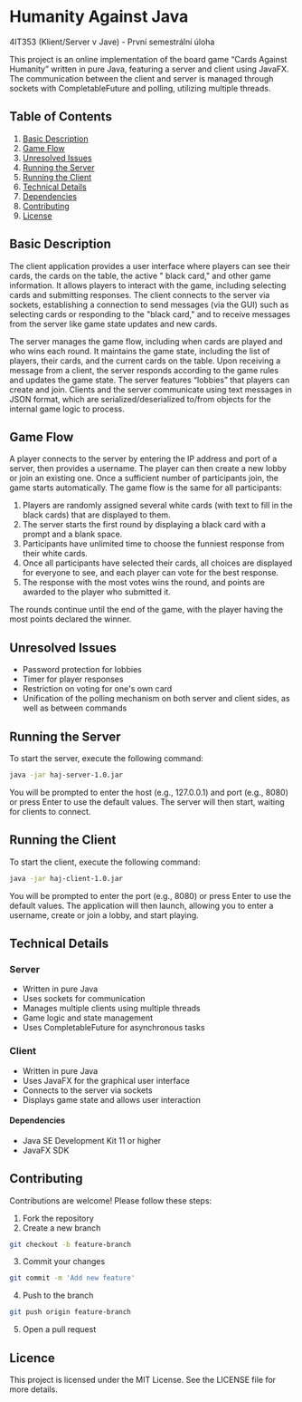 # Humanity Against Java

4IT353 (Klient/Server v Jave) - První semestrální úloha 

This project is an online implementation of the board game “Cards Against Humanity” written in pure Java, featuring a
server and client using JavaFX. The communication between the client and server is managed through sockets with
CompletableFuture and polling, utilizing multiple threads.

## Table of Contents

1. [Basic Description](#basic-description)
2. [Game Flow](#game-flow)
3. [Unresolved Issues](#unresolved-issues)
4. [Running the Server](#running-the-server)
5. [Running the Client](#running-the-client)
6. [Technical Details](#technical-details)
7. [Dependencies](#dependencies)
8. [Contributing](#contributing)
9. [License](#license)

## Basic Description

The client application provides a user interface where players can see their cards, the cards on the table, the active "
black card," and other game information. It allows players to interact with the game, including selecting cards and
submitting responses. The client connects to the server via sockets, establishing a connection to send messages (via the
GUI) such as selecting cards or responding to the "black card," and to receive messages from the server like game state
updates and new cards.

The server manages the game flow, including when cards are played and who wins each round. It maintains the game state,
including the list of players, their cards, and the current cards on the table. Upon receiving a message from a client,
the server responds according to the game rules and updates the game state. The server features “lobbies” that players
can create and join. Clients and the server communicate using text messages in JSON format, which are
serialized/deserialized to/from objects for the internal game logic to process.

## Game Flow

A player connects to the server by entering the IP address and port of a server, then provides a username. The player can then
create a new lobby or join an existing one. Once a sufficient number of participants join, the game starts
automatically. The game flow is the same for all participants:

1. Players are randomly assigned several white cards (with text to fill in the black cards) that are displayed to them.
2. The server starts the first round by displaying a black card with a prompt and a blank space.
3. Participants have unlimited time to choose the funniest response from their white cards.
4. Once all participants have selected their cards, all choices are displayed for everyone to see, and each player can
   vote for the best response.
5. The response with the most votes wins the round, and points are awarded to the player who submitted it.

The rounds continue until the end of the game, with the player having the most points declared the winner.

## Unresolved Issues

- Password protection for lobbies
- Timer for player responses
- Restriction on voting for one's own card
- Unification of the polling mechanism on both server and client sides, as well as between commands

## Running the Server

To start the server, execute the following command:

```sh
java -jar haj-server-1.0.jar
```

You will be prompted to enter the host (e.g., 127.0.0.1) and port (e.g., 8080) or press Enter to use the default values.
The server will then start, waiting for clients to connect.

## Running the Client

To start the client, execute the following command:

```sh
java -jar haj-client-1.0.jar
```

You will be prompted to enter the port (e.g., 8080) or press Enter to use the default values.
The application will then launch, allowing you to enter a username, create or join a lobby, and start playing.

## Technical Details

### Server

- Written in pure Java
- Uses sockets for communication
- Manages multiple clients using multiple threads
- Game logic and state management
- Uses CompletableFuture for asynchronous tasks

### Client

- Written in pure Java
- Uses JavaFX for the graphical user interface
- Connects to the server via sockets
- Displays game state and allows user interaction

#### Dependencies

- Java SE Development Kit 11 or higher
- JavaFX SDK

## Contributing

Contributions are welcome! Please follow these steps:

1. Fork the repository
2. Create a new branch

```sh 
git checkout -b feature-branch
```

3. Commit your changes

```sh
git commit -m 'Add new feature'
 ```

4. Push to the branch

```sh 
git push origin feature-branch
 ```

5. Open a pull request
## Licence
This project is licensed under the MIT License. See the LICENSE file for more details.
